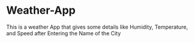 # Weather-App
This is a weather App that gives some details like Humidity, Temperature, and Speed after Entering the  Name of the City
